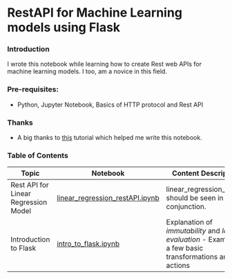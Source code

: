 # RestAPI for Machine Learning models using Flask

### Introduction
I wrote this notebook while learning how to create Rest web APIs for machine learning models. I too, am a novice in this
field.

### Pre-requisites:
* Python, Jupyter Notebook, Basics of HTTP protocol and Rest API

### Thanks
* A big thanks to [this](https://www.wintellect.com/creating-machine-learning-web-api-flask/) tutorial which helped me
write this notebook.

### Table of Contents
| Topic  | Notebook | Content Description
| ------------- | ------------- |------------- |
| Rest API for Linear Regression Model  | [linear_regression_restAPI.ipynb](https://github.com/abhisheksaurabh1985/web-api-machine-learning/blob/master/linear_regression_restAPI.ipynb) | linear_regression_API.py should be seen in conjunction.|
| Introduction to Flask  | [intro_to_flask.ipynb]() | Explanation of _immutability_ and _lazy evaluation_ - Example of a few basic transformations and actions|
